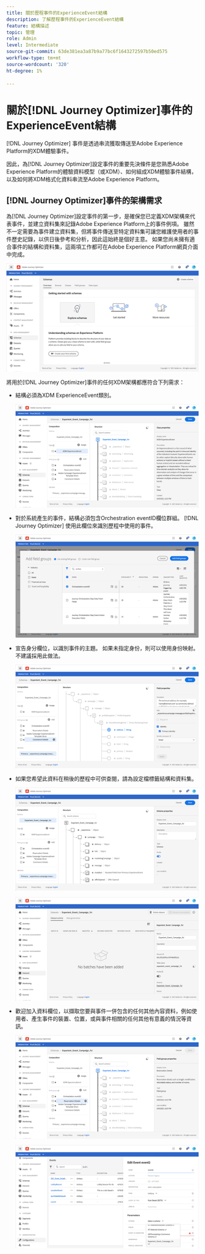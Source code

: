 ```yaml
---
title: 關於歷程事件的ExperienceEvent結構
description: 了解歷程事件的ExperienceEvent結構
feature: 結構描述
topic: 管理
role: Admin
level: Intermediate
source-git-commit: 63de381ea3a87b9a77bc6f1643272597b50ed575
workflow-type: tm+mt
source-wordcount: '320'
ht-degree: 1%

---
```


# 關於[!DNL Journey Optimizer]事件的ExperienceEvent結構

[!DNL Journey Optimizer] 事件是透過串流獲取傳送至Adobe Experience Platform的XDM體驗事件。

因此，為[!DNL Journey Optimizer]設定事件的重要先決條件是您熟悉Adobe Experience Platform的體驗資料模型（或XDM）、如何組成XDM體驗事件結構，以及如何將XDM格式化資料串流至Adobe Experience Platform。

## [!DNL Journey Optimizer]事件的架構需求

為[!DNL Journey Optimizer]設定事件的第一步，是確保您已定義XDM架構來代表事件，並建立資料集來記錄Adobe Experience Platform上的事件例項。 雖然不一定需要為事件建立資料集，但將事件傳送至特定資料集可讓您維護使用者的事件歷史記錄，以供日後參考和分析，因此這始終是個好主意。 如果您尚未擁有適合事件的結構和資料集，這兩項工作都可在Adobe Experience Platform網頁介面中完成。

![](../assets/schema1.png)

將用於[!DNL Journey Optimizer]事件的任何XDM架構都應符合下列需求：

* 結構必須為XDM ExperienceEvent類別。

   ![](../assets/schema2.png)

* 對於系統產生的事件，結構必須包含Orchestration eventID欄位群組。 [!DNL Journey Optimizer] 使用此欄位來識別歷程中使用的事件。

   ![](../assets/schema3.png)

* 宣告身分欄位，以識別事件的主題。 如果未指定身份，則可以使用身份映射。 不建議採用此做法。

   ![](../assets/schema4.png)

* 如果您希望此資料在稍後的歷程中可供查閱，請為設定檔標籤結構和資料集。

   ![](../assets/schema5.png)

   ![](../assets/schema6.png)

* 歡迎加入資料欄位，以擷取您要與事件一併包含的任何其他內容資料，例如使用者、產生事件的裝置、位置，或與事件相關的任何其他有意義的情況等資訊。

   ![](../assets/schema7.png)

   ![](../assets/schema8.png)
